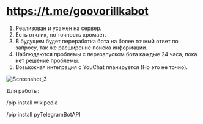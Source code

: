 # https://t.me/goovorillkabot
1. Реализован и усажен на сервер.
2. Есть отклик, но точность хромает.
3. В будущем будет переработка бота на более точный ответ по запросу, так же расширение поиска информации.
4. Наблюдаются проблемы с перезапуском бота каждые 24 часа, пока нет решение проблемы.
5. Возможная интеграция с YouChat планируется (Но это не точно).


![Screenshot_3](https://user-images.githubusercontent.com/124584927/220333953-53043b88-ba4a-45a4-8802-4618cd1f060a.png)

Для работы:

/pip install wikipedia

/pip install pyTelegramBotAPI
